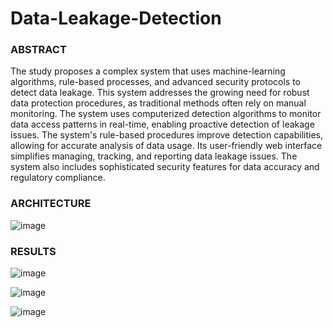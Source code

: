 # Data-Leakage-Detection

### ABSTRACT

The study proposes a complex system that uses machine-learning algorithms, rule-based processes, and advanced security protocols to detect data leakage. This system addresses the growing need for robust data protection procedures, as traditional methods often rely on manual monitoring. The system uses computerized detection algorithms to monitor data access patterns in real-time, enabling proactive detection of leakage issues. The system's rule-based procedures improve detection capabilities, allowing for accurate analysis of data usage. Its user-friendly web interface simplifies managing, tracking, and reporting data leakage issues. The system also includes sophisticated security features for data accuracy and regulatory compliance.

### ARCHITECTURE
![image](https://github.com/mohansaidinesh/Data-Leakage-Detection/assets/85325733/078d9372-b175-4318-8ef3-39eb73c9428e)

### RESULTS

![image](https://github.com/mohansaidinesh/Data-Leakage-Detection/assets/85325733/d1630384-914f-42a9-9801-24373f9f8b8a)

![image](https://github.com/mohansaidinesh/Data-Leakage-Detection/assets/85325733/3648a44a-01aa-44db-8bc1-974677061fda)

![image](https://github.com/mohansaidinesh/Data-Leakage-Detection/assets/85325733/284a9576-9c76-4acc-a44e-f635ac701ded)


